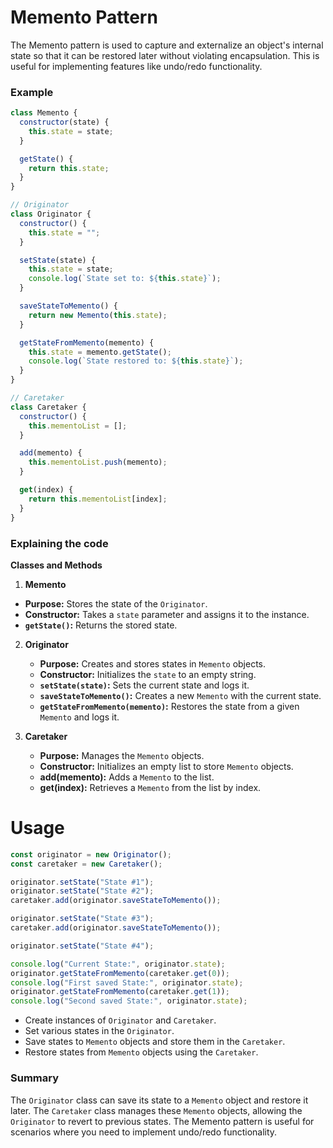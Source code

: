 # Memento Pattern

The Memento pattern is used to capture and externalize an object's internal state so that it can be restored later without violating encapsulation. This is useful for implementing features like undo/redo functionality.

### Example

```js
class Memento {
  constructor(state) {
    this.state = state;
  }

  getState() {
    return this.state;
  }
}

// Originator
class Originator {
  constructor() {
    this.state = "";
  }

  setState(state) {
    this.state = state;
    console.log(`State set to: ${this.state}`);
  }

  saveStateToMemento() {
    return new Memento(this.state);
  }

  getStateFromMemento(memento) {
    this.state = memento.getState();
    console.log(`State restored to: ${this.state}`);
  }
}

// Caretaker
class Caretaker {
  constructor() {
    this.mementoList = [];
  }

  add(memento) {
    this.mementoList.push(memento);
  }

  get(index) {
    return this.mementoList[index];
  }
}
```

### Explaining the code

**Classes and Methods**

1.  **Memento**

- **Purpose:** Stores the state of the `Originator`.
- **Constructor:** Takes a `state` parameter and assigns it to the instance.
- **`getState()`:** Returns the stored state.

2. **Originator**

   - **Purpose:** Creates and stores states in `Memento` objects.
   - **Constructor:** Initializes the `state` to an empty string.
   - **`setState(state)`:** Sets the current state and logs it.
   - **`saveStateToMemento()`:** Creates a new `Memento` with the current state.
   - **`getStateFromMemento(memento)`:** Restores the state from a given `Memento` and logs it.

3. **Caretaker**

   - **Purpose:** Manages the `Memento` objects.
   - **Constructor:** Initializes an empty list to store `Memento` objects.
   - **add(memento):** Adds a `Memento` to the list.
   - **get(index):** Retrieves a `Memento` from the list by index.

# Usage

```js
const originator = new Originator();
const caretaker = new Caretaker();

originator.setState("State #1");
originator.setState("State #2");
caretaker.add(originator.saveStateToMemento());

originator.setState("State #3");
caretaker.add(originator.saveStateToMemento());

originator.setState("State #4");

console.log("Current State:", originator.state);
originator.getStateFromMemento(caretaker.get(0));
console.log("First saved State:", originator.state);
originator.getStateFromMemento(caretaker.get(1));
console.log("Second saved State:", originator.state);
```

- Create instances of `Originator` and `Caretaker`.
- Set various states in the `Originator`.
- Save states to `Memento` objects and store them in the `Caretaker`.
- Restore states from `Memento` objects using the `Caretaker`.

### Summary

The `Originator` class can save its state to a `Memento` object and restore it later. The `Caretaker` class manages these `Memento` objects, allowing the `Originator` to revert to previous states. The Memento pattern is useful for scenarios where you need to implement undo/redo functionality.
